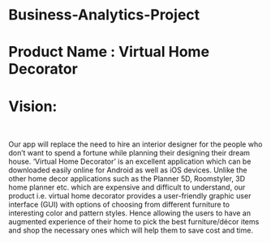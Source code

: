 # Business-Analytics-Project</br>

<h1>Product Name : Virtual Home Decorator </h1>

<h1>Vision:</h1></br>

Our app will replace the need to hire an interior designer for the people who don’t want to spend a fortune while planning their 
designing their dream house. ‘Virtual Home Decorator’ is an excellent application which can be downloaded easily online for Android 
as well as iOS devices. Unlike the other home decor applications such as the Planner 5D, Roomstyler, 3D home planner etc. which are 
expensive and difficult to understand, our product i.e. virtual home decorator provides a user-friendly graphic user interface (GUI) 
with options of choosing from different furniture to interesting color and pattern styles. Hence allowing the users to have an augmented 
experience of their home to pick the best furniture/décor items and shop the necessary ones which will help them to save cost and time.</br></br>

